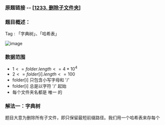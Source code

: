 ### 原题链接 -- [[1233. 删除子文件夹](https://leetcode.cn/problems/remove-sub-folders-from-the-filesystem/)]

### 题目概述：
Tag : 「字典树」、「哈希表」

![image](https://user-images.githubusercontent.com/99656524/217706277-02c3329b-209a-458c-95f2-8d4c2a558cff.png)

### 数据范围
* $1 <= folder.length <= 4 * 10^4$
* $2 <= folder[i].length <= 100$
* folder[i] 只包含小写字母和 '/'
* folder[i] 总是以字符 '/' 起始
* 每个文件夹名都是 唯一 的

### 解法一：字典树
题目大意为删除所有子文件，即只保留最短前缀路径。我们用一个哈希表来存每个
